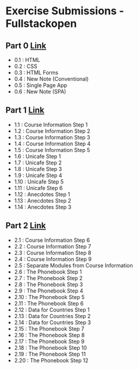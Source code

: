# Exercise Submissions - Fullstackopen

## Part 0 [Link](part0/)
- 0.1 : HTML
- 0.2 : CSS
- 0.3 : HTML Forms
- 0.4 : New Note (Conventional)
- 0.5 : Single Page App
- 0.6 : New Note (SPA)

## Part 1 [Link](part1/)
- 1.1 : Course Information Step 1
- 1.2 : Course Information Step 2
- 1.3 : Course Information Step 3
- 1.4 : Course Information Step 4
- 1.5 : Course Information Step 5
- 1.6 : Unicafe Step 1
- 1.7 : Unicafe Step 2
- 1.8 : Unicafe Step 3
- 1.9 : Unicafe Step 4
- 1.10 : Unicafe Step 5
- 1.11 : Unicafe Step 6
- 1.12 : Anecdotes Step 1
- 1.13 : Anecdotes Step 2
- 1.14 : Anecdotes Step 3

## Part 2 [Link](part2/)
- 2.1 : Course Information Step 6
- 2.2 : Course Information Step 7
- 2.3 : Course Information Step 8
- 2.4 : Course Information Step 9
- 2.5 : Separate Modules from Course Information
- 2.6 : The Phonebook Step 1
- 2.7 : The Phonebook Step 2
- 2.8 : The Phonebook Step 3
- 2.9 : The Phonebook Step 4
- 2.10 : The Phonebook Step 5
- 2.11 : The Phonebook Step 6
- 2.12 : Data for Countries Step 1
- 2.13 : Data for Countries Step 2
- 2.14 : Data for Countries Step 3
- 2.15 : The Phonebook Step 7
- 2.16 : The Phonebook Step 8
- 2.17 : The Phonebook Step 9
- 2.18 : The Phonebook Step 10
- 2.19 : The Phonebook Step 11
- 2.20 : The Phonebook Step 12